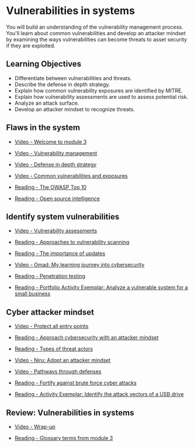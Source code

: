 # Vulnerabilities in systems

You will build an understanding of the vulnerability management process. You'll learn about common vulnerabilities and develop an attacker mindset by examining the ways vulnerabilities can become threats to asset security if they are exploited.

## Learning Objectives

- Differentiate between vulnerabilities and threats.
- Describe the defense in depth strategy.
- Explain how common vulnerability exposures are identified by MITRE.
- Explain how vulnerability assessments are used to assess potential risk.
- Analyze an attack surface.
- Develop an attacker mindset to recognize threats.

## Flaws in the system

- [Video - Welcome to module 3](https://www.coursera.org/learn/assets-threats-and-vulnerabilities/lecture/Nct0P/welcome-to-module-3)

- [Video - Vulnerability management](https://www.coursera.org/learn/assets-threats-and-vulnerabilities/lecture/AIgfQ/vulnerability-management)

- [Video - Defense in depth strategy](https://www.coursera.org/learn/assets-threats-and-vulnerabilities/lecture/IdvXj/defense-in-depth-strategy)

- [Video - Common vulnerabilities and exposures](https://www.coursera.org/learn/assets-threats-and-vulnerabilities/lecture/LYeOQ/common-vulnerabilities-and-exposures)

- [Reading - The OWASP Top 10](https://www.coursera.org/learn/assets-threats-and-vulnerabilities/supplement/4zi9x/the-owasp-top-10)

- [Reading - Open source intelligence](https://www.coursera.org/learn/assets-threats-and-vulnerabilities/supplement/7PJjG/open-source-intelligence)

## Identify system vulnerabilities

- [Video - Vulnerability assessments](https://www.coursera.org/learn/assets-threats-and-vulnerabilities/lecture/ik6DG/vulnerability-assessments)

- [Reading - Approaches to vulnerability scanning](https://www.coursera.org/learn/assets-threats-and-vulnerabilities/supplement/60xSC/approaches-to-vulnerability-scanning)

- [Reading - The importance of updates](https://www.coursera.org/learn/assets-threats-and-vulnerabilities/supplement/bwclN/the-importance-of-updates)

- [Video - Omad: My learning journey into cybersecurity](https://www.coursera.org/learn/assets-threats-and-vulnerabilities/lecture/8kCFZ/omad-my-learning-journey-into-cybersecurity)

- [Reading - Penetration testing](https://www.coursera.org/learn/assets-threats-and-vulnerabilities/supplement/2bNOn/penetration-testing)

- [Reading - Portfolio Activity Exemplar: Analyze a vulnerable system for a small business](https://docs.google.com/document/d/1JoKelI2NE_Nunpwq9Tf6E4ox7XWKrZZdgYNM6S09870/template/preview?usp=sharing)

## Cyber attacker mindset

- [Video - Protect all entry points](https://www.coursera.org/learn/assets-threats-and-vulnerabilities/lecture/iRZoR/protect-all-entry-points)

- [Reading - Approach cybersecurity with an attacker mindset](https://www.coursera.org/learn/assets-threats-and-vulnerabilities/supplement/ZZLmC/approach-cybersecurity-with-an-attacker-mindset)

- [Reading - Types of threat actors](https://www.coursera.org/learn/assets-threats-and-vulnerabilities/supplement/kBG3Z/types-of-threat-actors)

- [Video - Niru: Adopt an attacker mindset](https://www.coursera.org/learn/assets-threats-and-vulnerabilities/lecture/qoUF3/niru-adopt-an-attacker-mindset)

- [Video - Pathways through defenses](https://www.coursera.org/learn/assets-threats-and-vulnerabilities/lecture/vRop4/pathways-through-defenses)

- [Reading - Fortify against brute force cyber attacks](https://www.coursera.org/learn/assets-threats-and-vulnerabilities/supplement/GbAh9/fortify-against-brute-force-cyber-attacks)

- [Reading - Activity Exemplar: Identify the attack vectors of a USB drive](https://www.coursera.org/learn/assets-threats-and-vulnerabilities/supplement/5wwts/activity-exemplar-identify-the-attack-vectors-of-a-usb-drive)

## Review: Vulnerabilities in systems

- [Video - Wrap-up](https://www.coursera.org/learn/assets-threats-and-vulnerabilities/lecture/IQfN0/wrap-up)

- [Reading - Glossary terms from module 3](https://www.coursera.org/learn/assets-threats-and-vulnerabilities/supplement/J3NVv/glossary-terms-from-module-3)